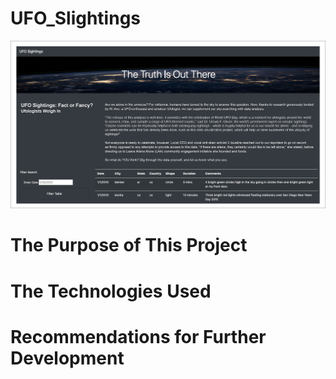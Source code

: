 # UFO_Slightings

![](image/readme_picture.png)

# The Purpose of This Project 

# The Technologies Used

# Recommendations for Further Development 

